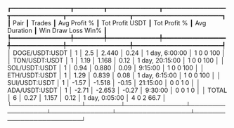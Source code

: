 ┏━━━━━━━━━━━━━━━━┳━━━━━━━━┳━━━━━━━━━━━━━━┳━━━━━━━━━━━━━━━━━┳━━━━━━━━━━━━━━┳━━━━━━━━━━━━━━━━━┳━━━━━━━━━━━━━━━━━━━━━━━━┓
┃           Pair ┃ Trades ┃ Avg Profit % ┃ Tot Profit USDT ┃ Tot Profit % ┃    Avg Duration ┃  Win  Draw  Loss  Win% ┃
┡━━━━━━━━━━━━━━━━╇━━━━━━━━╇━━━━━━━━━━━━━━╇━━━━━━━━━━━━━━━━━╇━━━━━━━━━━━━━━╇━━━━━━━━━━━━━━━━━╇━━━━━━━━━━━━━━━━━━━━━━━━┩
│ DOGE/USDT:USDT │      1 │          2.5 │           2.440 │         0.24 │  1 day, 6:00:00 │    1     0     0   100 │
│  TON/USDT:USDT │      1 │         1.19 │           1.168 │         0.12 │ 1 day, 20:15:00 │    1     0     0   100 │
│  SOL/USDT:USDT │      1 │         0.94 │           0.880 │         0.09 │         9:15:00 │    1     0     0   100 │
│  ETH/USDT:USDT │      1 │         1.29 │           0.839 │         0.08 │  1 day, 6:15:00 │    1     0     0   100 │
│  SUI/USDT:USDT │      1 │        -1.57 │          -1.518 │        -0.15 │        21:15:00 │    0     0     1     0 │
│  ADA/USDT:USDT │      1 │        -2.71 │          -2.653 │        -0.27 │         9:30:00 │    0     0     1     0 │
│          TOTAL │      6 │         0.27 │           1.157 │         0.12 │  1 day, 0:05:00 │    4     0     2  66.7 │
└────────────────┴────────┴──────────────┴─────────────────┴──────────────┴─────────────────┴────────────────────────┘
